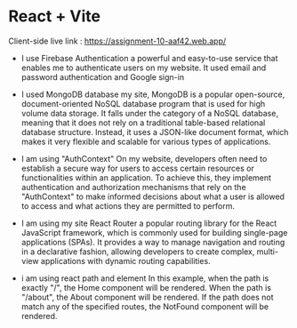 # React + Vite

Client-side live link : https://assignment-10-aaf42.web.app/



* I use Firebase Authentication a powerful and easy-to-use service that enables me to authenticate users on my website. It used email and password authentication and Google sign-in

* I used MongoDB database my site, MongoDB is a popular open-source, document-oriented NoSQL database program that is used for high volume data storage. It falls under the category of a NoSQL database, meaning that it does not rely on a traditional table-based relational database structure. Instead, it uses a JSON-like document format, which makes it very flexible and scalable for various types of applications.

* I am using "AuthContext" On my website, developers often need to establish a secure way for users to access certain resources or functionalities within an application. To achieve this, they implement authentication and authorization mechanisms that rely on the "AuthContext" to make informed decisions about what a user is allowed to access and what actions they are permitted to perform.

* I am using my site React Router a popular routing library for the React JavaScript framework, which is commonly used for building single-page applications (SPAs). It provides a way to manage navigation and routing in a declarative fashion, allowing developers to create complex, multi-view applications with dynamic routing capabilities.

* i am using react path and element In this example, when the path is exactly "/", the Home component will be rendered. When the path is "/about", the About component will be rendered. If the path does not match any of the specified routes, the NotFound component will be rendered.
